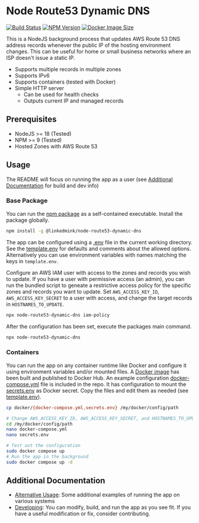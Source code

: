 # Node Route53 Dynamic DNS

[![Build Status](https://github.com/LinkedMink/node-route53-dynamic-dns/actions/workflows/build-main.yml/badge.svg)](https://github.com/LinkedMink/node-route53-dynamic-dns/actions?query=workflow%3A%22build-main%22)
[![NPM Version](https://img.shields.io/npm/v/@linkedmink/node-route53-dynamic-dns)](https://www.npmjs.com/package/@linkedmink/node-route53-dynamic-dns)
[![Docker Image Size](https://img.shields.io/docker/image-size/linkedmink/node-route53-dynamic-dns/latest)](https://hub.docker.com/r/linkedmink/node-route53-dynamic-dns)

This is a NodeJS background process that updates AWS Route 53 DNS address records whenever the public IP of the hosting environment changes.
This can be useful for home or small business networks where an ISP doesn't issue a static IP.

- Supports multiple records in multiple zones
- Supports IPv6
- Supports containers (tested with Docker)
- Simple HTTP server
  - Can be used for health checks
  - Outputs current IP and managed records

## Prerequisites

- NodeJS >= 18 (Tested)
- NPM >= 9 (Tested)
- Hosted Zones with AWS Route 53

## Usage

The README will focus on running the app as a user (see [Additional Documentation](#additional-documentation) for build and dev info)

### Base Package

You can run the [npm package](https://www.npmjs.com/package/@linkedmink/node-route53-dynamic-dns) as a self-contained executable.
Install the package globally.

```sh
npm install -g @linkedmink/node-route53-dynamic-dns
```

The app can be configured using a [.env](https://github.com/motdotla/dotenv#dotenv) file in the current working directory. See the
[template.env](template.env) for defaults and comments about the allowed options. Alternatively you can use environment variables
with names matching the keys in `template.env`.

Configure an AWS IAM user with access to the zones and records you wish to update. If you have a user with permissive access (an admin),
you can run the bundled script to geneate a restrictive access policy for the specific zones and records you want to update. Set
`AWS_ACCESS_KEY_ID`, `AWS_ACCESS_KEY_SECRET` to a user with access, and change the target records in `HOSTNAMES_TO_UPDATE`.

```sh
npx node-route53-dynamic-dns iam-policy
```

After the configuration has been set, execute the packages main command.

```sh
npx node-route53-dynamic-dns
```

### Containers

You can run the app on any container runtime like Docker and configure it using environment variables and/or mounted files. A
[Docker image](https://hub.docker.com/r/linkedmink/node-route53-dynamic-dns) has been built and published to Docker Hub. An example
configuration [docker-compose.yml](docker/docker-compose.yml) file is included in the repo. It has configuration to mount the
[secrets.env](docker/secrets.env) as Docker secret. Copy the files and edit them as needed (see [template.env](template.env)).

```sh
cp docker/{docker-compose.yml,secrets.env} /my/docker/config/path

# Change AWS_ACCESS_KEY_ID, AWS_ACCESS_KEY_SECRET, and HOSTNAMES_TO_UPDATE at minimum
cd /my/docker/config/path
nano docker-compose.yml
nano secrets.env

# Test out the configuration
sudo docker compose up
# Run the app in the background
sudo docker compose up -d
```

## Additional Documentation

- [Alternative Usage](docs/alternative-usage.md): Some additional examples of running the app on various systems
- [Developing](docs/developing.md): You can modify, build, and run the app as you see fit. If you have a useful modification or fix, consider contributing.
